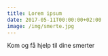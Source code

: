 ```yaml
---
title: Lorem ipsum
date: 2017-05-11T00:00:00+02:00
image: /img/smerte.jpg
---
```

Kom og få hjelp til dine smerter
